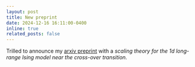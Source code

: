 ```yaml
---
layout: post
title: New preprint
date: 2024-12-16 16:11:00-0400
inline: true
related_posts: false
---
```


Trilled to announce my <a href="https://arxiv.org/pdf/2412.12243">arxiv preprint</a> with a <i>scaling theory for the 1d long-range Ising model near the cross-over transition<i>.
